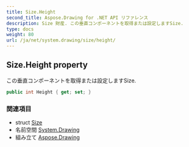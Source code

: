 ```yaml
---
title: Size.Height
second_title: Aspose.Drawing for .NET API リファレンス
description: Size 財産. この垂直コンポーネントを取得または設定しますSize.
type: docs
weight: 80
url: /ja/net/system.drawing/size/height/
---
```

## Size.Height property

この垂直コンポーネントを取得または設定しますSize.

```csharp
public int Height { get; set; }
```

### 関連項目

* struct [Size](../)
* 名前空間 [System.Drawing](../../size/)
* 組み立て [Aspose.Drawing](../../../)


